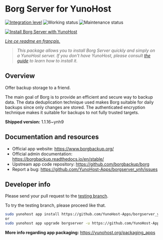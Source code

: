 <!--
N.B.: This README was automatically generated by https://github.com/YunoHost/apps/tree/master/tools/README-generator
It shall NOT be edited by hand.
-->

# Borg Server for YunoHost

[![Integration level](https://dash.yunohost.org/integration/borgserver.svg)](https://dash.yunohost.org/appci/app/borgserver) ![Working status](https://ci-apps.yunohost.org/ci/badges/borgserver.status.svg) ![Maintenance status](https://ci-apps.yunohost.org/ci/badges/borgserver.maintain.svg)

[![Install Borg Server with YunoHost](https://install-app.yunohost.org/install-with-yunohost.svg)](https://install-app.yunohost.org/?app=borgserver)

*[Lire ce readme en français.](./README_fr.md)*

> *This package allows you to install Borg Server quickly and simply on a YunoHost server.
If you don't have YunoHost, please consult [the guide](https://yunohost.org/#/install) to learn how to install it.*

## Overview

Offer backup storage to a friend.

The main goal of Borg is to provide an efficient and secure way to backup data. The data deduplication technique used makes Borg suitable for daily backups since only changes are stored. The authenticated encryption technique makes it suitable for backups to not fully trusted targets.


**Shipped version:** 1.1.16~ynh9
## Documentation and resources

* Official app website: <https://www.borgbackup.org/>
* Official admin documentation: <https://borgbackup.readthedocs.io/en/stable/>
* Upstream app code repository: <https://github.com/borgbackup/borg>
* Report a bug: <https://github.com/YunoHost-Apps/borgserver_ynh/issues>

## Developer info

Please send your pull request to the [testing branch](https://github.com/YunoHost-Apps/borgserver_ynh/tree/testing).

To try the testing branch, please proceed like that.

``` bash
sudo yunohost app install https://github.com/YunoHost-Apps/borgserver_ynh/tree/testing --debug
or
sudo yunohost app upgrade borgserver -u https://github.com/YunoHost-Apps/borgserver_ynh/tree/testing --debug
```

**More info regarding app packaging:** <https://yunohost.org/packaging_apps>
